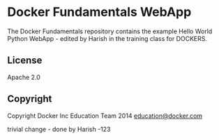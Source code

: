 Docker Fundamentals WebApp
==========================

The Docker Fundamentals repository contains the example Hello World Python WebApp  - edited by Harish in the training class for DOCKERS.

## License

Apache 2.0

## Copyright

Copyright Docker Inc Education Team 2014 <education@docker.com>


trivial change - done by Harish -123
